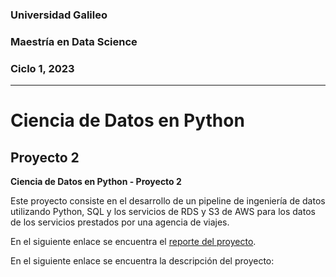 ### Universidad Galileo
### Maestría en Data Science
### Ciclo 1, 2023
---
# Ciencia de Datos en Python
## Proyecto 2

**Ciencia de Datos en Python - Proyecto 2**

Este proyecto consiste en el desarrollo de un pipeline de ingeniería de datos utilizando Python, SQL y los servicios de RDS y S3 de AWS para los datos de los servicios prestados por una agencia de viajes.

En el siguiente enlace se encuentra el [reporte del proyecto](https://github.com/sergiocds/cdpython_proyecto2/blob/main/reporte.ipynb "Reporte del proyecto").

En el siguiente enlace se encuentra la descripción del proyecto: 
